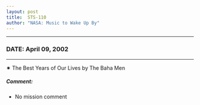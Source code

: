 ```yaml
---
layout: post
title:  STS-110
author: "NASA: Music to Wake Up By"
---
```


----
### DATE: April 09, 2002
----
✷ The Best Years of Our Lives by The Baha Men

##### Comment:
* No mission comment
